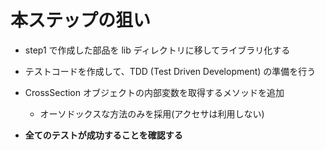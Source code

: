 # 本ステップの狙い

- step1 で作成した部品を lib ディレクトリに移してライブラリ化する

- テストコードを作成して、TDD (Test Driven Development) の準備を行う

- CrossSection オブジェクトの内部変数を取得するメソッドを追加
  - オーソドックスな方法のみを採用(アクセサは利用しない)

- **全てのテストが成功することを確認する**